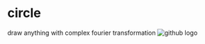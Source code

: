 # circle
draw anything with complex fourier transformation
![github logo](https://github.com/biran0079/circle/blob/master/github.gif)
